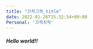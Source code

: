```yaml
---
title: "끄적그적_title"
date: 2022-01-26T15:32:54+09:00
Personal: '끄적끄적'
---
```

<h5>Hello world!!</h5>
